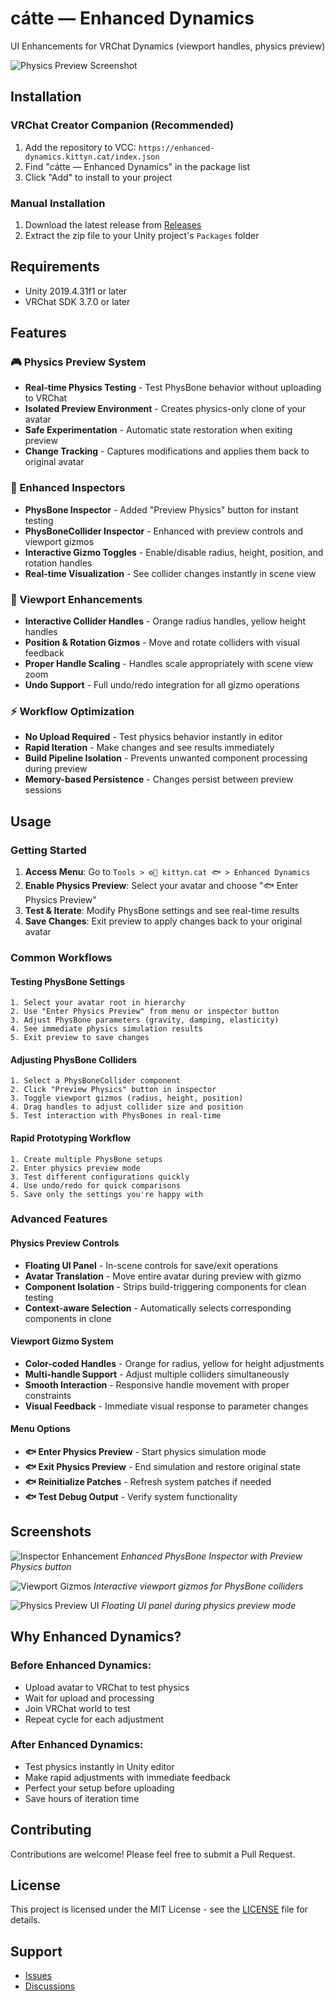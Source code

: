 # cátte — Enhanced Dynamics

UI Enhancements for VRChat Dynamics (viewport handles, physics preview)

![Physics Preview Screenshot](https://via.placeholder.com/800x400/2D3748/FFFFFF?text=Enhanced+Dynamics+Physics+Preview+Screenshot)

## Installation

### VRChat Creator Companion (Recommended)

1. Add the repository to VCC: `https://enhanced-dynamics.kittyn.cat/index.json`
2. Find "cátte — Enhanced Dynamics" in the package list
3. Click "Add" to install to your project

### Manual Installation

1. Download the latest release from [Releases](https://github.com/kittynXR/enhanced-dynamics/releases)
2. Extract the zip file to your Unity project's `Packages` folder

## Requirements

- Unity 2019.4.31f1 or later
- VRChat SDK 3.7.0 or later

## Features

### 🎮 Physics Preview System
- **Real-time Physics Testing** - Test PhysBone behavior without uploading to VRChat
- **Isolated Preview Environment** - Creates physics-only clone of your avatar
- **Safe Experimentation** - Automatic state restoration when exiting preview
- **Change Tracking** - Captures modifications and applies them back to original avatar

### 🔧 Enhanced Inspectors
- **PhysBone Inspector** - Added "Preview Physics" button for instant testing
- **PhysBoneCollider Inspector** - Enhanced with preview controls and viewport gizmos
- **Interactive Gizmo Toggles** - Enable/disable radius, height, position, and rotation handles
- **Real-time Visualization** - See collider changes instantly in scene view

### 🎯 Viewport Enhancements
- **Interactive Collider Handles** - Orange radius handles, yellow height handles
- **Position & Rotation Gizmos** - Move and rotate colliders with visual feedback
- **Proper Handle Scaling** - Handles scale appropriately with scene view zoom
- **Undo Support** - Full undo/redo integration for all gizmo operations

### ⚡ Workflow Optimization
- **No Upload Required** - Test physics behavior instantly in editor
- **Rapid Iteration** - Make changes and see results immediately
- **Build Pipeline Isolation** - Prevents unwanted component processing during preview
- **Memory-based Persistence** - Changes persist between preview sessions

## Usage

### Getting Started

1. **Access Menu**: Go to `Tools > ⚙️🎨 kittyn.cat 🐟 > Enhanced Dynamics`
2. **Enable Physics Preview**: Select your avatar and choose "🐟 Enter Physics Preview"
3. **Test & Iterate**: Modify PhysBone settings and see real-time results
4. **Save Changes**: Exit preview to apply changes back to your original avatar

### Common Workflows

#### Testing PhysBone Settings
```
1. Select your avatar root in hierarchy
2. Use "Enter Physics Preview" from menu or inspector button
3. Adjust PhysBone parameters (gravity, damping, elasticity)
4. See immediate physics simulation results
5. Exit preview to save changes
```

#### Adjusting PhysBone Colliders
```
1. Select a PhysBoneCollider component
2. Click "Preview Physics" button in inspector
3. Toggle viewport gizmos (radius, height, position)
4. Drag handles to adjust collider size and position
5. Test interaction with PhysBones in real-time
```

#### Rapid Prototyping Workflow
```
1. Create multiple PhysBone setups
2. Enter physics preview mode
3. Test different configurations quickly
4. Use undo/redo for quick comparisons
5. Save only the settings you're happy with
```

### Advanced Features

#### Physics Preview Controls
- **Floating UI Panel** - In-scene controls for save/exit operations
- **Avatar Translation** - Move entire avatar during preview with gizmo
- **Component Isolation** - Strips build-triggering components for clean testing
- **Context-aware Selection** - Automatically selects corresponding components in clone

#### Viewport Gizmo System
- **Color-coded Handles** - Orange for radius, yellow for height adjustments
- **Multi-handle Support** - Adjust multiple colliders simultaneously
- **Smooth Interaction** - Responsive handle movement with proper constraints
- **Visual Feedback** - Immediate visual response to parameter changes

#### Menu Options
- **🐟 Enter Physics Preview** - Start physics simulation mode
- **🐟 Exit Physics Preview** - End simulation and restore original state
- **🐟 Reinitialize Patches** - Refresh system patches if needed
- **🐟 Test Debug Output** - Verify system functionality

## Screenshots

![Inspector Enhancement](https://via.placeholder.com/600x400/2D3748/FFFFFF?text=Enhanced+PhysBone+Inspector+with+Preview+Button)
*Enhanced PhysBone Inspector with Preview Physics button*

![Viewport Gizmos](https://via.placeholder.com/600x400/2D3748/FFFFFF?text=Viewport+Gizmos+for+PhysBone+Colliders)
*Interactive viewport gizmos for PhysBone colliders*

![Physics Preview UI](https://via.placeholder.com/600x300/2D3748/FFFFFF?text=Physics+Preview+Floating+UI+Panel)
*Floating UI panel during physics preview mode*

## Why Enhanced Dynamics?

### Before Enhanced Dynamics:
- Upload avatar to VRChat to test physics
- Wait for upload and processing
- Join VRChat world to test
- Repeat cycle for each adjustment

### After Enhanced Dynamics:
- Test physics instantly in Unity editor
- Make rapid adjustments with immediate feedback
- Perfect your setup before uploading
- Save hours of iteration time

## Contributing

Contributions are welcome! Please feel free to submit a Pull Request.

## License

This project is licensed under the MIT License - see the [LICENSE](LICENSE) file for details.

## Support

- [Issues](https://github.com/kittynXR/enhanced-dynamics/issues)
- [Discussions](https://github.com/kittynXR/enhanced-dynamics/discussions)